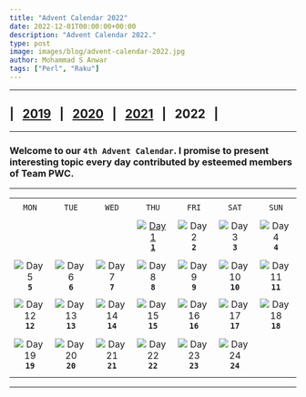 ```yaml
---
title: "Advent Calendar 2022"
date: 2022-12-01T00:00:00+00:00
description: "Advent Calendar 2022."
type: post
image: images/blog/advent-calendar-2022.jpg
author: Mohammad S Anwar
tags: ["Perl", "Raku"]
---
```

***

## | &nbsp; [**2019**](/blog/advent-calendar-2019) &nbsp; | &nbsp; [**2020**](/blog/advent-calendar-2020) &nbsp; | &nbsp; [**2021**](/blog/advent-calendar-2021) &nbsp; | &nbsp; **2022** &nbsp; |

***

### Welcome to our `4th Advent Calendar`. I promise to present interesting topic every day contributed by esteemed members of **Team PWC**.

***

| | | | | | | |
| :---: | :---: | :---: | :---: | :---: | :---: | :---: |
| | | | | | | |
| `MON`<br> |  `TUE`<br> | `WED`<br> |  `THU`<br>| `FRI`<br>|  `SAT`<br> |  `SUN`<br> |
| | | | | | | |
| <br><br><br>             | <br><br><br> |   <br><br><br> | [![Day 1](/images/blog/2022-12-01-thumbnail.jpg "Are Abecedarians from Abecedaria? by Adam Russell")](/blog/advent-calendar-2022-12-01)<br>[**`1`**](/blog/advent-calendar-2022-12-01) | ![Day 2](/images/blog/2022-12-02-thumbnail.jpg)<br>**`2`** |![Day 3](/images/blog/2022-12-03-thumbnail.jpg)<br>**`3`** | ![Day 4](/images/blog/2022-12-04-thumbnail.jpg)<br>**`4`** |
| | | | | | | |
| ![Day 5](/images/blog/2022-12-05-thumbnail.jpg)<br>**`5`** |![Day 6](/images/blog/2022-12-06-thumbnail.jpg)<br>**`6`** | ![Day 7](/images/blog/2022-12-07-thumbnail.jpg)<br>**`7`** |  ![Day 8](/images/blog/2022-12-08-thumbnail.jpg)<br>**`8`** |  ![Day 9](/images/blog/2022-12-09-thumbnail.jpg)<br>**`9`** | ![Day 10](/images/blog/2022-12-10-thumbnail.jpg)<br>**`10`** |  ![Day 11](/images/blog/2022-12-11-thumbnail.jpg)<br>**`11`** |
| | | | | | | |
|  ![Day 12](/images/blog/2022-12-12-thumbnail.jpg)<br>**`12`** |  ![Day 13](/images/blog/2022-12-13-thumbnail.jpg)<br>**`13`** |  ![Day 14](/images/blog/2022-12-14-thumbnail.jpg)<br>**`14`** |  ![Day 15](/images/blog/2022-12-15-thumbnail.jpg)<br>**`15`** |  ![Day 16](/images/blog/2022-12-16-thumbnail.jpg)<br>**`16`** |  ![Day 17](/images/blog/2022-12-17-thumbnail.jpg)<br>**`17`** |  ![Day 18](/images/blog/2022-12-18-thumbnail.jpg)<br>**`18`** |
| | | | | | | |
|  ![Day 19](/images/blog/2022-12-19-thumbnail.jpg)<br>**`19`** |  ![Day 20](/images/blog/2022-12-20-thumbnail.jpg)<br>**`20`** |  ![Day 21](/images/blog/2022-12-21-thumbnail.jpg)<br>**`21`** | ![Day 22](/images/blog/2022-12-22-thumbnail.jpg)<br>**`22`** | ![Day 23](/images/blog/2022-12-23-thumbnail.jpg)<br>**`23`** | ![Day 24](/images/blog/2022-12-24-thumbnail.jpg)<br>**`24`** |  <br><br><br> |
| | | | | | | |
***
